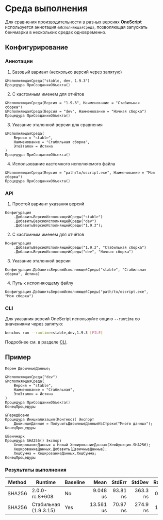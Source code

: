 # Среда выполнения

Для сравнения производительности в разных версиях **OneScript** используется аннотация `&ИсполняющаяСреда`, позволяющая запускать бенчмарки в нескольких средах одновременно.

## Конфигурирование

### Аннотации

1. Базовый вариант (несколько версий через запятую)
```bsl
&ИсполняющаяСреда("stable, dev, 1.9.3")
Процедура ПриСозданииОбъекта()
```

2. С кастомным именем для отчётов
```bsl
&ИсполняющаяСреда(Версия = "1.9.3", Наименование = "Стабильная сборка")
&ИсполняющаяСреда(Версия = "dev", Наименование = "Ночная сборка")
Процедура ПриСозданииОбъекта()
```

3. Указание эталонной версии для сравнения
```bsl
&ИсполняющаяСреда(
    Версия = "stable",
    Наименование = "Стабильная сборка",
    ЭтоЭталон = Истина
)
Процедура ПриСозданииОбъекта()
```

4. Использование кастомного исполняемого файла
```bsl
&ИсполняющаяСреда(Версия = "path/to/oscript.exe", Наименование = "Моя сборка")
Процедура ПриСозданииОбъекта()
```

### API

1. Простой вариант указания версий
```bsl
Конфигурация
    .ДобавитьВерсиюИсполняющейСреды("stable")
    .ДобавитьВерсиюИсполняющейСреды("dev")
    .ДобавитьВерсиюИсполняющейСреды("1.9.3");
```

2. С кастомным именем для отчётов
```bsl
Конфигурация
    .ДобавитьВерсиюИсполняющейСреды("1.9.3", "Стабильная сборка")
    .ДобавитьВерсиюИсполняющейСреды("dev", "Ночная сборка")
```

3. Указание эталонной версии
```bsl
Конфигурация.ДобавитьВерсиюИсполняющейСреды("stable", "Стабильная сборка", Истина)
```

4. Путь к исполняющему файлу
```bsl
Конфигурация.ДобавитьВерсиюИсполняющейСреды("path/to/oscript.exe", "Моя сборка")
```

### CLI

Для указания версий OneScript используйте опцию `--runtime` со значениями через запятую:

```bash
benchos run --runtime=stable,dev,1.9.3 [FILE]
```

Подробнее см. в разделе [CLI](CLI.md).

## Пример

```bsl
Перем ДвоичныеДанные;

&ИсполняющаяСреда("dev")
&ИсполняющаяСреда(
    Версия = "stable", 
    Наименование = "Стабильная", 
    ЭтоЭталон = Истина
)
Процедура ПриСозданииОбъекта()
КонецПроцедуры

&ПередВсеми
Процедура Инициализация(Контекст) Экспорт
	ДвоичныеДанные = ПолучитьДвоичныеДанныеИзСтроки("Много данных");
КонецПроцедуры

&Бенчмарк
Процедура SHA256() Экспорт
	ХешированиеДанных = Новый ХешированиеДанных(ХешФункция.SHA256);
	ХешированиеДанных.Добавить(ДвоичныеДанные);
	ХешСумма = ХешированиеДанных.ХешСумма;
КонецПроцедуры
```

### Результаты выполнения

| Method | Runtime               | Baseline |      Mean |   StdErr |   StdDev | Ratio | RatioSD |    Op/s |
|--------|-----------------------|----------|----------:|---------:|---------:|------:|--------:|--------:|
| SHA256 | 2.0.0-rc.8+608        | No       |  9.048 us | 93.81 ns | 363.3 ns |  0.67 |    0.03 | 110,523 |
| SHA256 | Стабильная (1.9.3.15) | Yes      | 13.561 us | 70.97 ns | 274.9 ns |  1.00 |    0.00 |  73,742 |
